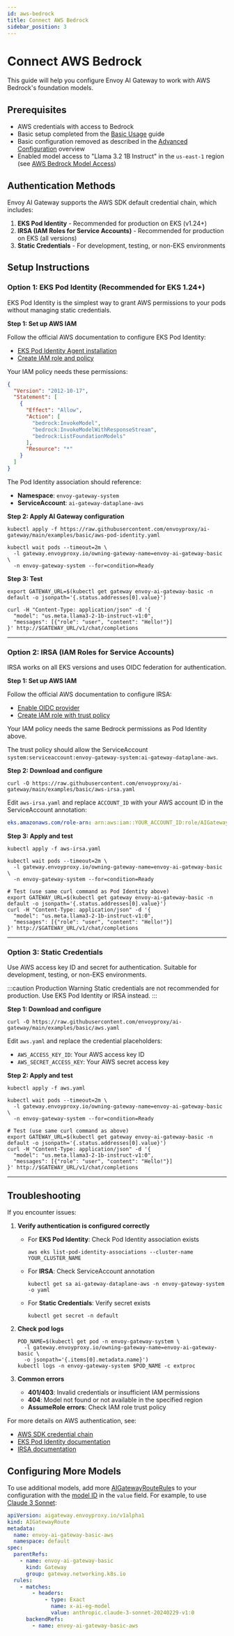 ```yaml
---
id: aws-bedrock
title: Connect AWS Bedrock
sidebar_position: 3
---
```


# Connect AWS Bedrock

This guide will help you configure Envoy AI Gateway to work with AWS Bedrock's foundation models.

## Prerequisites

- AWS credentials with access to Bedrock
- Basic setup completed from the [Basic Usage](../basic-usage.md) guide
- Basic configuration removed as described in the [Advanced Configuration](./index.md) overview
- Enabled model access to "Llama 3.2 1B Instruct" in the `us-east-1` region (see [AWS Bedrock Model Access](https://docs.aws.amazon.com/bedrock/latest/userguide/model-access.html))

## Authentication Methods

Envoy AI Gateway supports the AWS SDK default credential chain, which includes:

1. **EKS Pod Identity** - Recommended for production on EKS (v1.24+)
2. **IRSA (IAM Roles for Service Accounts)** - Recommended for production on EKS (all versions)
3. **Static Credentials** - For development, testing, or non-EKS environments

## Setup Instructions

### Option 1: EKS Pod Identity (Recommended for EKS 1.24+)

EKS Pod Identity is the simplest way to grant AWS permissions to your pods without managing static credentials.

**Step 1: Set up AWS IAM**

Follow the official AWS documentation to configure EKS Pod Identity:

- [EKS Pod Identity Agent installation](https://docs.aws.amazon.com/eks/latest/userguide/pod-id-agent-setup.html)
- [Create IAM role and policy](https://docs.aws.amazon.com/eks/latest/userguide/pod-id-minimum-sdk.html)

Your IAM policy needs these permissions:

```json
{
  "Version": "2012-10-17",
  "Statement": [
    {
      "Effect": "Allow",
      "Action": [
        "bedrock:InvokeModel",
        "bedrock:InvokeModelWithResponseStream",
        "bedrock:ListFoundationModels"
      ],
      "Resource": "*"
    }
  ]
}
```

The Pod Identity association should reference:

- **Namespace**: `envoy-gateway-system`
- **ServiceAccount**: `ai-gateway-dataplane-aws`

**Step 2: Apply AI Gateway configuration**

```shell
kubectl apply -f https://raw.githubusercontent.com/envoyproxy/ai-gateway/main/examples/basic/aws-pod-identity.yaml

kubectl wait pods --timeout=2m \
  -l gateway.envoyproxy.io/owning-gateway-name=envoy-ai-gateway-basic \
  -n envoy-gateway-system --for=condition=Ready
```

**Step 3: Test**

```shell
export GATEWAY_URL=$(kubectl get gateway envoy-ai-gateway-basic -n default -o jsonpath='{.status.addresses[0].value}')

curl -H "Content-Type: application/json" -d '{
  "model": "us.meta.llama3-2-1b-instruct-v1:0",
  "messages": [{"role": "user", "content": "Hello!"}]
}' http://$GATEWAY_URL/v1/chat/completions
```

---

### Option 2: IRSA (IAM Roles for Service Accounts)

IRSA works on all EKS versions and uses OIDC federation for authentication.

**Step 1: Set up AWS IAM**

Follow the official AWS documentation to configure IRSA:

- [Enable OIDC provider](https://docs.aws.amazon.com/eks/latest/userguide/enable-iam-roles-for-service-accounts.html)
- [Create IAM role with trust policy](https://docs.aws.amazon.com/eks/latest/userguide/associate-service-account-role.html)

Your IAM policy needs the same Bedrock permissions as Pod Identity above.

The trust policy should allow the ServiceAccount `system:serviceaccount:envoy-gateway-system:ai-gateway-dataplane-aws`.

**Step 2: Download and configure**

```shell
curl -O https://raw.githubusercontent.com/envoyproxy/ai-gateway/main/examples/basic/aws-irsa.yaml
```

Edit `aws-irsa.yaml` and replace `ACCOUNT_ID` with your AWS account ID in the ServiceAccount annotation:

```yaml
eks.amazonaws.com/role-arn: arn:aws:iam::YOUR_ACCOUNT_ID:role/AIGatewayBedrockRole
```

**Step 3: Apply and test**

```shell
kubectl apply -f aws-irsa.yaml

kubectl wait pods --timeout=2m \
  -l gateway.envoyproxy.io/owning-gateway-name=envoy-ai-gateway-basic \
  -n envoy-gateway-system --for=condition=Ready

# Test (use same curl command as Pod Identity above)
export GATEWAY_URL=$(kubectl get gateway envoy-ai-gateway-basic -n default -o jsonpath='{.status.addresses[0].value}')
curl -H "Content-Type: application/json" -d '{
  "model": "us.meta.llama3-2-1b-instruct-v1:0",
  "messages": [{"role": "user", "content": "Hello!"}]
}' http://$GATEWAY_URL/v1/chat/completions
```

---

### Option 3: Static Credentials

Use AWS access key ID and secret for authentication. Suitable for development, testing, or non-EKS environments.

:::caution Production Warning
Static credentials are not recommended for production. Use EKS Pod Identity or IRSA instead.
:::

**Step 1: Download and configure**

```shell
curl -O https://raw.githubusercontent.com/envoyproxy/ai-gateway/main/examples/basic/aws.yaml
```

Edit `aws.yaml` and replace the credential placeholders:

- `AWS_ACCESS_KEY_ID`: Your AWS access key ID
- `AWS_SECRET_ACCESS_KEY`: Your AWS secret access key

**Step 2: Apply and test**

```shell
kubectl apply -f aws.yaml

kubectl wait pods --timeout=2m \
  -l gateway.envoyproxy.io/owning-gateway-name=envoy-ai-gateway-basic \
  -n envoy-gateway-system --for=condition=Ready

# Test (use same curl command as above)
export GATEWAY_URL=$(kubectl get gateway envoy-ai-gateway-basic -n default -o jsonpath='{.status.addresses[0].value}')
curl -H "Content-Type: application/json" -d '{
  "model": "us.meta.llama3-2-1b-instruct-v1:0",
  "messages": [{"role": "user", "content": "Hello!"}]
}' http://$GATEWAY_URL/v1/chat/completions
```

---

## Troubleshooting

If you encounter issues:

1. **Verify authentication is configured correctly**
   - For **EKS Pod Identity**: Check Pod Identity association exists
     ```shell
     aws eks list-pod-identity-associations --cluster-name YOUR_CLUSTER_NAME
     ```
   - For **IRSA**: Check ServiceAccount annotation
     ```shell
     kubectl get sa ai-gateway-dataplane-aws -n envoy-gateway-system -o yaml
     ```
   - For **Static Credentials**: Verify secret exists
     ```shell
     kubectl get secret -n default
     ```

2. **Check pod logs**

   ```shell
   POD_NAME=$(kubectl get pod -n envoy-gateway-system \
     -l gateway.envoyproxy.io/owning-gateway-name=envoy-ai-gateway-basic \
     -o jsonpath='{.items[0].metadata.name}')
   kubectl logs -n envoy-gateway-system $POD_NAME -c extproc
   ```

3. **Common errors**
   - **401/403**: Invalid credentials or insufficient IAM permissions
   - **404**: Model not found or not available in the specified region
   - **AssumeRole errors**: Check IAM role trust policy

For more details on AWS authentication, see:

- [AWS SDK credential chain](https://docs.aws.amazon.com/sdkref/latest/guide/standardized-credentials.html)
- [EKS Pod Identity documentation](https://docs.aws.amazon.com/eks/latest/userguide/pod-identities.html)
- [IRSA documentation](https://docs.aws.amazon.com/eks/latest/userguide/iam-roles-for-service-accounts.html)

## Configuring More Models

To use additional models, add more [AIGatewayRouteRule]s to your configuration with the [model ID] in the `value` field. For example, to use [Claude 3 Sonnet]:

```yaml
apiVersion: aigateway.envoyproxy.io/v1alpha1
kind: AIGatewayRoute
metadata:
  name: envoy-ai-gateway-basic-aws
  namespace: default
spec:
  parentRefs:
    - name: envoy-ai-gateway-basic
      kind: Gateway
      group: gateway.networking.k8s.io
  rules:
    - matches:
        - headers:
            - type: Exact
              name: x-ai-eg-model
              value: anthropic.claude-3-sonnet-20240229-v1:0
      backendRefs:
        - name: envoy-ai-gateway-basic-aws
```

[AIGatewayRouteRule]: ../../api/api.mdx#aigatewayrouterule
[model ID]: https://docs.aws.amazon.com/bedrock/latest/userguide/models-supported.html
[Claude 3 Sonnet]: https://docs.anthropic.com/en/docs/about-claude/models#model-comparison-table
